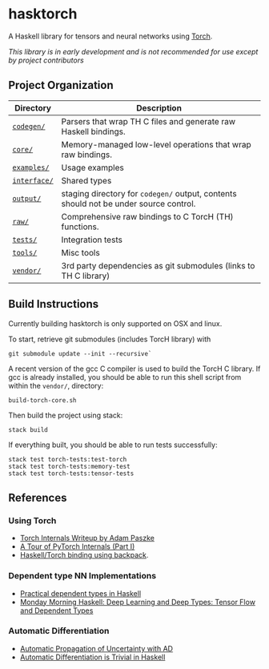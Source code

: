 # hasktorch

A Haskell library for tensors and neural networks using
[Torch](https://github.com/torch/torch7).

*This library is in early development and is not recommended for use except by
project contributors*

## Project Organization

| Directory | Description |
| --------- | ----------- |
| [`codegen/`][codegen] | Parsers that wrap TH C files and generate raw Haskell bindings.
| [`core/`][core] | Memory-managed low-level operations that wrap raw bindings.
| [`examples/`][examples] | Usage examples
| [`interface/`][interface] | Shared types
| [`output/`][output] | staging directory for `codegen/` output, contents should not be under source control.
| [`raw/`][raw] | Comprehensive raw bindings to C TorcH (TH) functions.
| [`tests/`][tests] | Integration tests
| [`tools/`][tools] | Misc tools
| [`vendor/`][vendor] | 3rd party dependencies as git submodules (links to TH C library)

[codegen]: [codegen]
[core]: [core]
[examples]: [examples]
[interface]: [interface]
[output]: [output]
[raw]: [raw]
[tests]: [tests]
[tools]: [tools]
[vendor]: [vendor]

## Build Instructions

Currently building hasktorch is only supported on OSX and linux.

To start, retrieve git submodules (includes TorcH library) with

```
git submodule update --init --recursive`
```

A recent version of the gcc C compiler is used to build the TorcH C library. If
gcc is already installed, you should be able to run this shell script from
within the `vendor/`, directory:

```
build-torch-core.sh
```

Then build the project using stack:

```
stack build
```

If everything built, you should be able to run tests successfully:

```
stack test torch-tests:test-torch
stack test torch-tests:memory-test
stack test torch-tests:tensor-tests
```

## References

### Using Torch

- [Torch Internals Writeup by Adam Paszke](https://apaszke.github.io/torch-internals.html) 
- [A Tour of PyTorch Internals (Part I)](http://pytorch.org/2017/05/11/Internals.html)
- [Haskell/Torch binding using backpack](http://blog.ezyang.com/2017/08/backpack-for-deep-learning/).

###  Dependent type NN Implementations

- [Practical dependent types in Haskell](https://blog.jle.im/entry/practical-dependent-types-in-haskell-1.html)
- [Monday Morning Haskell: Deep Learning and Deep Types: Tensor Flow and Dependent Types](https://mmhaskell.com/blog/2017/9/11/deep-learning-and-deep-types-tensor-flow-and-dependent-types)

### Automatic Differentiation

- [Automatic Propagation of Uncertainty with AD](https://blog.jle.im/entry/automatic-propagation-of-uncertainty-with-ad.html)
- [Automatic Differentiation is Trivial in Haskell](http://www.danielbrice.net/blog/2015-12-01/])
